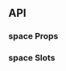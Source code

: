 ## API

### space Props

<field-table :data="spaceProps"/>

### space Slots

<field-table :data="spaceSlots" type="slots" />

<script setup>
import { ref } from 'vue';
const spaceProps = ref([
  {
    name: 'align',
    desc: '对齐方式',
    type: "'start' | 'end' | 'center' | 'baseline'",
    value: '-',
  },
  {
    name: 'direction',
    desc: '间距方向',
    type: "'vertical' | 'horizontal'",
    value: "'horizontal'",
  },
  {
    name: 'size',
    desc: '间距大小，支持分别制定横向和竖向的间距',
    type: "number | 'mini' | 'small' | 'medium' | 'large' | [SpaceSize, SpaceSize]",
    value: "'small'",
  },
  {
    name: 'wrap',
    desc: '环绕类型的间距，用于折行的场景。',
    type: 'boolean',
    value: 'false',
  },
  {
    name: 'fill',
    desc: '充满整行',
    type: 'boolean',
    value: 'false',
  },
]);
const spaceSlots = ref([
  {
    name: 'split',
    desc: '设置分隔符',
    type: '-',
    value: '-',
  }
])

</script>
